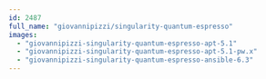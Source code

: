 ```yaml
---
id: 2487
full_name: "giovannipizzi/singularity-quantum-espresso"
images: 
  - "giovannipizzi-singularity-quantum-espresso-apt-5.1"
  - "giovannipizzi-singularity-quantum-espresso-apt-5.1-pw.x"
  - "giovannipizzi-singularity-quantum-espresso-ansible-6.3"
---
```

